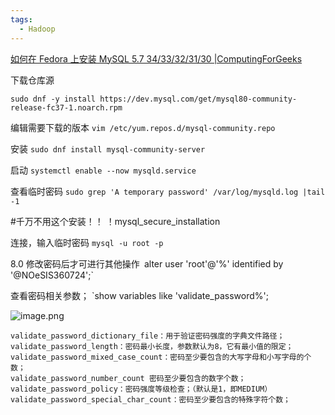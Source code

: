 ```yaml
---
tags:
  - Hadoop
---
```



[如何在 Fedora 上安装 MySQL 5.7 34/33/32/31/30 |ComputingForGeeks](https://computingforgeeks.com/how-to-install-mysql-5-7-on-fedora/)


下载仓库源

`sudo dnf -y install https://dev.mysql.com/get/mysql80-community-release-fc37-1.noarch.rpm`

编辑需要下载的版本
`vim /etc/yum.repos.d/mysql-community.repo`

安装
`sudo dnf install mysql-community-server`

启动
`systemctl enable --now mysqld.service`

查看临时密码
`sudo grep 'A temporary password' /var/log/mysqld.log |tail -1`

\#千万不用这个安装！！
！mysql_secure_installation

连接，输入临时密码
`mysql -u root -p`

8.0 修改密码后才可进行其他操作`
`alter user 'root'@'%' identified by '@NOeSIS360724';`

查看密码相关参数；
`show variables like 'validate_password%';

![image.png](https://cdn.jsdelivr.net/gh/narugakuru/images/img/20230224161745.png)
```
validate_password_dictionary_file：用于验证密码强度的字典文件路径；
validate_password_length：密码最小长度，参数默认为8，它有最小值的限定；
validate_password_mixed_case_count：密码至少要包含的大写字母和小写字母的个数；
validate_password_number_count 密码至少要包含的数字个数；
validate_password_policy：密码强度等级检查；（默认是1，即MEDIUM）
validate_password_special_char_count：密码至少要包含的特殊字符个数；
```

